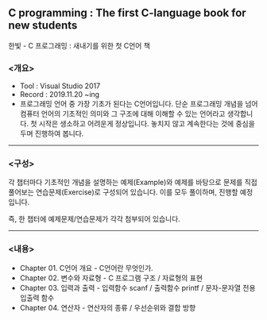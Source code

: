 ## C programming : The first C-language book for new students
한빛 - C 프로그래밍 : 새내기를 위한 첫 C언어 책


### <개요>

- Tool : Visual Studio 2017
- Record : 2019.11.20 ~ing
- 프로그래밍 언어 중 가장 기초가 된다는 C언어입니다. 단순 프로그래밍 개념을 넘어 컴퓨터 언어의 기초적인 의미와 그 구조에 대해 이해할 수 있는 언어라고 생각합니다. 첫 시작은 생소하고 어려운게 정상입니다. 놓치지 않고 계속한다는 것에 중심을 두며 진행하여 봅니다.

---

### <구성>

각 챕터마다 기초적인 개념을 설명하는 예제(Example)와 예제를 바탕으로 문제를 직접 풀어보는 연습문제(Exercise)로 구성되어 있습니다. 이를 모두 풀이하며, 진행할 예정입니다.

즉, 한 챕터에 예제문제/연습문제가 각각 첨부되어 있습니다.

---

### <내용>

- Chapter 01. C언어 개요 - C언어란 무엇인가.
- Chapter 02. 변수와 자료형 - C 프로그램 구조 / 자료형의 표현
- Chapter 03. 입력과 출력 - 입력함수 scanf / 출력함수 printf / 문자-문자열 전용 입출력 함수
- Chapter 04. 연산자 - 연산자의 종류 / 우선순위와 결합 방향
